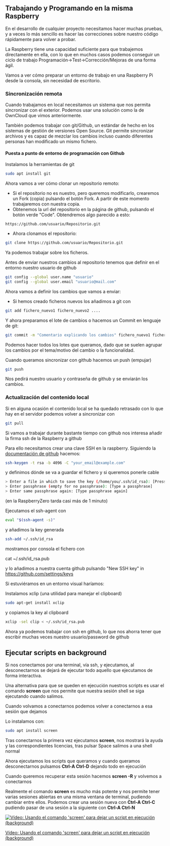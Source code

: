 ## Trabajando y Programando en la misma Raspberry

En el desarrollo de cualquier proyecto necesitamos hacer muchas pruebas, y a veces lo más sencillo es hacer las correcciones sobre nuestro código rápidamente para volver a probar.

La Raspberry tiene una capacidad suficiente para que trabajemos directamente en ella, con lo que en muchos casos podemos conseguir un ciclo de trabajo Programación->Test->Corrección/Mejoras de una forma ágil.

Vamos a ver cómo preparar un entorno de trabajo en una Raspberry Pi desde la consola, sin necesidad de escritorio.

### Sincronización remota

Cuando trabajamos en local necesitamos un sistema que nos permita sincronizar con el exterior. Podemos usar una solución como la de OwnCloud que vimos anteriormente.

También podemos trabajar con git/Github, un estándar de hecho en los sistemas de gestión de versiones Open Source. Git permite sincronizar archivos y es capaz de mezclar los cambios incluso cuando diferentes personas han modificado un mismo fichero.

#### Puesta a punto de entorno de programación con Github

Instalamos la herramientas de git

```sh
sudo apt install git
``` 

Ahora vamos a ver cómo clonar un repositorio remoto:

* Si el repositorio no es nuestro, pero queremos modificarlo, crearemos un Fork (copia) pulsando el botón Fork. A partir de este momento trabajaremos con nuestra copia.
* Obtenemos la url del repositorio en la página de github, pulsando el botón verde "Code". Obtendremos algo parecido a esto:
```
https://github.com/usuario/Repositorio.git
```
* Ahora clonamos el repositorio:
```sh
git clone https://github.com/usuario/Repositorio.git
```

Ya podemos trabajar sobre los ficheros. 

Antes de enviar nuestros cambios al repositorio tenemos que definir en el entorno nuestro usuario de github
```sh
git config --global user.name "usuario"
git config --global user.email "usuario@mail.com"
```

Ahora vamos a definir los cambios que vamos a enviar:
* Si hemos creado ficheros nuevos los añadimos a git con
```sh
git add fichero_nuevo1 fichero_nuevo2 ....
```
Y ahora preparamos el lote de cambios o hacemos un Commit en lenguaje de git:
```sh
git commit -m "Comentario explicando los cambios" fichero_nuevo1 fichero_nuevo2 
```

Podemos hacer todos los lotes que queramos, dado que se suelen agrupar los cambios por el tema/motivo del cambio o la funcionalidad.

Cuando queramos sincronizar con github hacemos un push (empujar)
```sh
git push
```
Nos pedirá nuestro usuario y contraseña de github y se enviarán los cambios.

### Actualización del contenido local

Si en alguna ocasión el contenido local se ha quedado retrasado con lo que hay en el servidor podemos volver a sincronizar con 
```sh
git pull
``` 

Si vamos a trabajar durante bastante tiempo con github nos interesa añadir la firma ssh de la Raspberry a github

Para ello necesitamos crear una clave SSH en la raspberry. Siguiendo la [documentación de github](https://docs.github.com/en/github/authenticating-to-github/generating-a-new-ssh-key-and-adding-it-to-the-ssh-agent) hacemos:

```sh
ssh-keygen -t rsa -b 4096 -C "your_email@example.com"
```

y definimos dónde se va a guardar el fichero y si queremos ponerle cable

```sh
> Enter a file in which to save the key (/home/you/.ssh/id_rsa): [Press enter]
> Enter passphrase (empty for no passphrase): [Type a passphrase]
> Enter same passphrase again: [Type passphrase again]
```

(en la RaspberryZero tarda casi más de 1 minuto)

Ejecutamos el ssh-agent con

```sh
eval "$(ssh-agent -s)"
```
y añadimos la key generada

```sh
ssh-add ~/.ssh/id_rsa
```
mostramos por consola el fichero con 

cat ~/.ssh/id_rsa.pub

y lo añadimos a nuestra cuenta github pulsando "New SSH key" in https://github.com/settings/keys

Si estuviéramos en un entorno visual haríamos:

Instalamos xclip (una utilidad para manejar el clipboard)

```sh
sudo apt-get install xclip
```

y copiamos la key al clipboard

```sh
xclip -sel clip < ~/.ssh/id_rsa.pub
```

Ahora ya podemos trabajar con ssh en github, lo que nos ahorra tener que escribir muchas veces nuestro usuario/password de github

## Ejecutar scripts en background

Si nos conectamos por una terminal, vía ssh, y ejecutamos, al desconectarnos se dejará de ejecutar todo aquello que ejecutamos de forma interactiva.

Una alternativa para que se queden en ejecución nuestros scripts es usar el comando **screen** que nos permite que nuestra sesión shell se siga ejecutando  cuando salimos.

Cuando volvamos a conectarnos podemos volver a conectarnos a esa sesión que dejamos

Lo instalamos con:

```sh
sudo apt install screen
```

Tras conectarnos la primera vez ejecutamos **screen**, nos mostrará la ayuda y las correspondientes licencias, tras pulsar Space salimos a una shell normal

Ahora ejecutamos los scripts que queramos y cuando queramos desconectarnos pulsamos **Ctrl-A Ctrl-D** dejando todo en ejecución

Cuando queremos recuperar esta sesión hacemos **screen -R** y volvemos a conectarnos

Realmente el comando **screen** es mucho más potente y nos permite tener varias sesiones abiertas en una misma ventana de terminal, pudiendo cambiar entre ellos. Podemos crear una sesión nueva con **Ctrl-A Ctrl-C** pudiendo pasar de una sesión a la siguiente con **Ctrl-A Ctrl-N**


[![Vídeo: Usando el comando 'screen' para dejar un script en ejecución (background)](https://img.youtube.com/vi/_BcIQ1eEFQs/0.jpg)](https://drive.google.com/file/d/12IKnmcK-hqesS2_904uY9zGTQLhnfC5i/view?usp=sharing)

[Vídeo: Usando el comando 'screen' para dejar un script en ejecución (background)](https://drive.google.com/file/d/12IKnmcK-hqesS2_904uY9zGTQLhnfC5i/view?usp=sharing)

